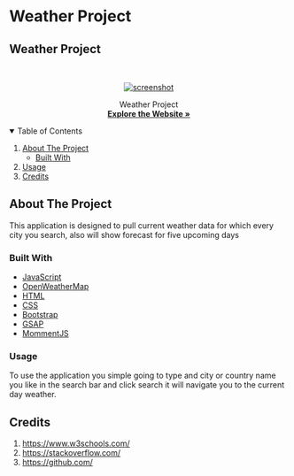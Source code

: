 # Weather Project

## Weather Project

<!-- PROJECT LOGO -->
<br />
<p align="center">
  <a href="https://ayadalshaikhli.github.io/weatherproject/">
    <img src="./assets/img/weatherproject.gif" alt="screenshot" >
  </a>

  <p align="center">
    Weather Project
    <br />
    <a href="https://ayadalshaikhli.github.io/Weather-Rader/"><strong>Explore the Website »</strong></a>
    <br />
  </p>
</p>

<!-- TABLE OF CONTENTS -->
<details open="open">
  <summary>Table of Contents</summary>
  <ol>
    <li>
      <a href="#about-the-project">About The Project</a>
      <ul>
        <li><a href="#built-with">Built With</a></li>
      </ul>
    </li>
    <li><a href="#usage">Usage</a></li>
    <li><a href="#usage">Credits</a></li>
  </ol>
</details>

<!-- ABOUT THE PROJECT -->

## About The Project

This application is designed to pull current weather data for which every city you search, also will show forecast for five upcoming days

### Built With

- [JavaScript](https://www.javascript.com/)
- [OpenWeatherMap](https://www.https://openweathermap.org/)
- [HTML](https://html.com/)
- [CSS](https://www.google.com/)
- [Bootstrap](https://getbootstrap.com/)
- [GSAP](https://greensock.com/gsap)
- [MommentJS](https://momentjs.com/)

### Usage

To use the application you simple going to type and city or country name you like in the search bar and click search it will navigate you to the current day weather.

## Credits

1. https://www.w3schools.com/
2. https://stackoverflow.com/
3. https://github.com/
